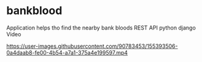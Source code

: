 # bankblood

Application helps tho find the nearby bank bloods
REST API python django
Video 


https://user-images.githubusercontent.com/90783453/155393506-0a4daab8-fe00-4b54-a7a1-375a4e199597.mp4

